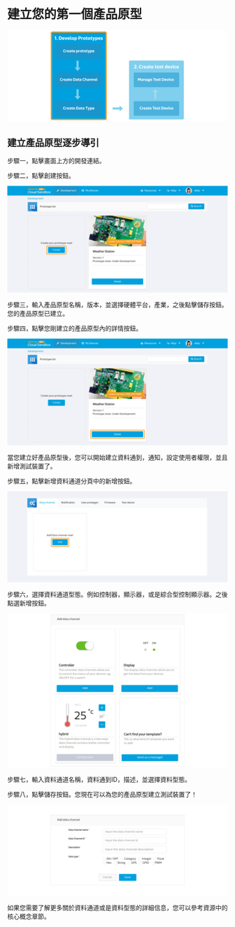 # 建立您的第一個產品原型

![](../images/content_img/content_img-08.jpg)

## 建立產品原型逐步導引


步驟一，點擊畫面上方的開發連結。

步驟二，點擊創建按鈕。


![](../images/screenshot/screen_shot-01.jpg)



步驟三，輸入產品原型名稱，版本，並選擇硬體平台，產業，之後點擊儲存按鈕。
您的產品原型已建立。

步驟四，點擊您剛建立的產品原型內的詳情按鈕。

![](../images/screenshot/screen_shot-02.jpg)

當您建立好產品原型後，您可以開始建立資料通到，通知，設定使用者權限，並且新增測試裝置了。


步驟五，點擊新增資料通道分頁中的新增按鈕。

![](../images/screenshot/screen_shot-03.jpg)

步驟六，選擇資料通道型態。例如控制器，顯示器，或是綜合型控制顯示器。之後點選新增按鈕。

![](../images/screenshot/screen_shot-04.jpg)

步驟七，輸入資料通道名稱，資料通到ID，描述，並選擇資料型態。

步驟八，點擊儲存按鈕。您現在可以為您的產品原型建立測試裝置了！


![](../images/screenshot/screen_shot-05.jpg)


如果您需要了解更多關於資料通道或是資料型態的詳細信息，您可以參考資源中的核心概念章節。








